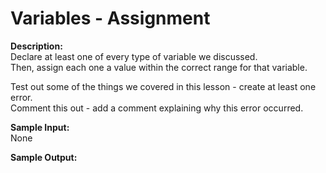 # Variables - Assignment

**Description:**  
Declare at least one of every type of variable we discussed.  
Then, assign each one a value within the correct range for that variable.  

Test out some of the things we covered in this lesson - create at least one error.  
Comment this out - add a comment explaining why this error occurred.  

**Sample Input:**  
None

**Sample Output:**  

  



